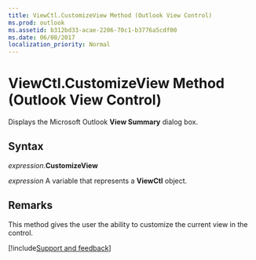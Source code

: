 ```yaml
---
title: ViewCtl.CustomizeView Method (Outlook View Control)
ms.prod: outlook
ms.assetid: b312bd33-acae-2206-70c1-b3776a5cdf00
ms.date: 06/08/2017
localization_priority: Normal
---
```



# ViewCtl.CustomizeView Method (Outlook View Control)

Displays the Microsoft Outlook  **View Summary** dialog box.


## Syntax

_expression_.**CustomizeView**

_expression_ A variable that represents a **ViewCtl** object.


## Remarks

This method gives the user the ability to customize the current view in the control.

[!include[Support and feedback](~/includes/feedback-boilerplate.md)]